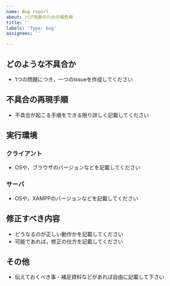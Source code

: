 ```yaml
---
name: Bug report
about: バグ改善のための報告用
title: ''
labels: 'Type: bug'
assignees: ''

---
```


## どのような不具合か

- 1つの問題につき，一つのIssueを作成してください

## 不具合の再現手順

- 不具合が起こる手順をできる限り詳しく記載してください

## 実行環境

### クライアント

- OSや，ブラウザのバージョンなどを記載してください

### サーバ

- OSや，XAMPPのバージョンなどを記載してください

## 修正すべき内容

- どうなるのが正しい動作かを記載してください
- 可能であれば，修正の仕方を記載してください

## その他

- 伝えておくべき事・補足資料などがあれば自由に記載して下さい
